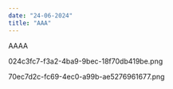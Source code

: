 ```yaml
---
date: "24-06-2024"
title: "AAA"
---
```

AAAA

024c3fc7-f3a2-4ba9-9bec-18f70db419be.png

70ec7d2c-fc69-4ec0-a99b-ae5276961677.png